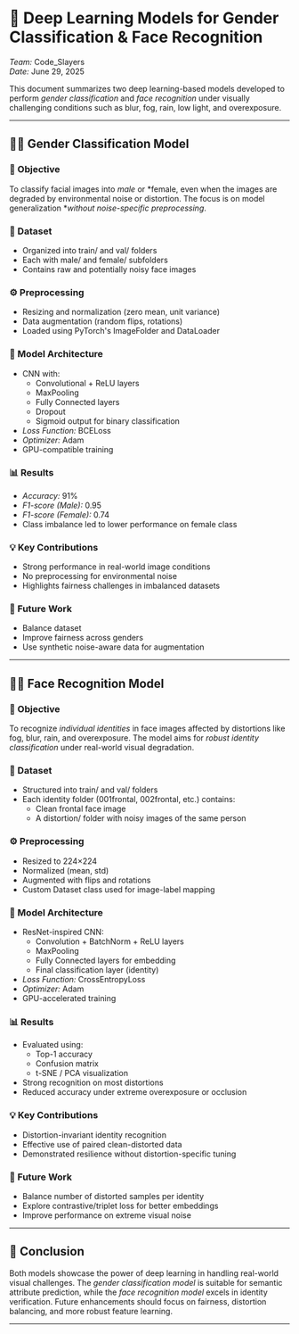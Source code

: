 # 🧠 Deep Learning Models for Gender Classification & Face Recognition
*Team:* Code_Slayers  
*Date:* June 29, 2025  

This document summarizes two deep learning-based models developed to perform *gender classification* and *face recognition* under visually challenging conditions such as blur, fog, rain, low light, and overexposure.

---

## 🧔‍♀ Gender Classification Model

### 🎯 Objective
To classify facial images into *male* or *female, even when the images are degraded by environmental noise or distortion. The focus is on model generalization **without noise-specific preprocessing*.

### 📂 Dataset
- Organized into train/ and val/ folders
- Each with male/ and female/ subfolders
- Contains raw and potentially noisy face images

### ⚙ Preprocessing
- Resizing and normalization (zero mean, unit variance)
- Data augmentation (random flips, rotations)
- Loaded using PyTorch's ImageFolder and DataLoader

### 🧠 Model Architecture
- CNN with:
  - Convolutional + ReLU layers
  - MaxPooling
  - Fully Connected layers
  - Dropout
  - Sigmoid output for binary classification
- *Loss Function:* BCELoss  
- *Optimizer:* Adam  
- GPU-compatible training

### 📊 Results
- *Accuracy:* 91%  
- *F1-score (Male):* 0.95  
- *F1-score (Female):* 0.74  
- Class imbalance led to lower performance on female class

### 💡 Key Contributions
- Strong performance in real-world image conditions
- No preprocessing for environmental noise
- Highlights fairness challenges in imbalanced datasets

### 🔮 Future Work
- Balance dataset
- Improve fairness across genders
- Use synthetic noise-aware data for augmentation

---

## 🧑‍💼 Face Recognition Model

### 🎯 Objective
To recognize *individual identities* in face images affected by distortions like fog, blur, rain, and overexposure. The model aims for *robust identity classification* under real-world visual degradation.

### 📂 Dataset
- Structured into train/ and val/ folders
- Each identity folder (001frontal, 002frontal, etc.) contains:
  - Clean frontal face image
  - A distortion/ folder with noisy images of the same person

### ⚙ Preprocessing
- Resized to 224×224
- Normalized (mean, std)
- Augmented with flips and rotations
- Custom Dataset class used for image-label mapping

### 🧠 Model Architecture
- ResNet-inspired CNN:
  - Convolution + BatchNorm + ReLU layers
  - MaxPooling
  - Fully Connected layers for embedding
  - Final classification layer (identity)
- *Loss Function:* CrossEntropyLoss  
- *Optimizer:* Adam  
- GPU-accelerated training

### 📊 Results
- Evaluated using:
  - Top-1 accuracy
  - Confusion matrix
  - t-SNE / PCA visualization
- Strong recognition on most distortions
- Reduced accuracy under extreme overexposure or occlusion

### 💡 Key Contributions
- Distortion-invariant identity recognition
- Effective use of paired clean-distorted data
- Demonstrated resilience without distortion-specific tuning

### 🔮 Future Work
- Balance number of distorted samples per identity
- Explore contrastive/triplet loss for better embeddings
- Improve performance on extreme visual noise

---

## 🧩 Conclusion
Both models showcase the power of deep learning in handling real-world visual challenges. The *gender classification model* is suitable for semantic attribute prediction, while the *face recognition model* excels in identity verification. Future enhancements should focus on fairness, distortion balancing, and more robust feature learning.

---